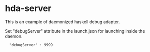 # hda-server

This is an example of daemonized haskell debug adapter.

Set "debugServer" attribute in the launch.json for launching inside the daemon.

```
  "debugServer" : 9999
```

